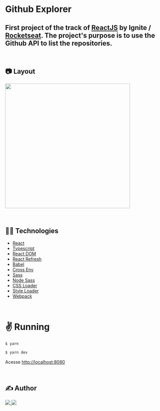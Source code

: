 # Github Explorer
## First project of the track of [ReactJS](https://pt-br.reactjs.org/) by Ignite / [Rocketseat](https://github.com/Rocketseat). The project's purpose is to use the Github API to list the repositories.

&nbsp;
## :camera: Layout

<div>
   <img src="" width="400px" />
</div>

&nbsp;
## :man_technologist: Technologies
- [React](https://reactjs.org/)
- [Typescript](https://www.typescriptlang.org/)
- [React DOM](https://pt-br.reactjs.org/docs/react-dom.html)
- [React Refresh](https://www.npmjs.com/package/react-refresh)
- [Babel](https://babeljs.io/)
- [Cross Env](https://github.com/kentcdodds/cross-env#readme)
- [Sass](https://sass-lang.com/)
- [Node Sass](https://github.com/sass/node-sass)
- [CSS Loader](https://webpack.js.org/loaders/css-loader/)
- [Style Loader](https://webpack.js.org/loaders/style-loader/)
- [Webpack](https://webpack.js.org/)

&nbsp;
# :v: Running
```bash
$ yarn
```

```bash
$ yarn dev
```

Acesse <http://localhost:8080>

&nbsp;
## :writing_hand: Author
 <img style="border-radius: 40%" src="https://avatars.githubusercontent.com/u/78482164?s=96&v=4" alt=""/>
 <br />
 <span style=margin-right:10px>
<a href="https://www.linkedin.com/in/jo%C3%A3o-marcelo-cortat-3296661b7/">
<img src="https://img.shields.io/badge/LinkedIn-0077B5?style=flat&logo=linkedin&logoColor=white">
</a>
<a href="mailto:jmcortat@gmail.com">
<img src="https://img.shields.io/badge/Gmail-red?style=flat&logo=gmail&labelColor=white">
</a>
</span>
